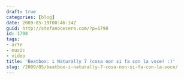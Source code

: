 ```yaml
---
draft: true
categories: [blog]
date: 2009-05-19T00:46:14Z
guid: http://stefanocecere.com/?p=1798
id: 1798
tags:
- arte
- music
- video
title: 'Beatbox: i Naturally 7 (cosa non si fa con la voce! :)'
slug: /2009/05/beatbox-i-naturally-7-cosa-non-si-fa-con-la-voce/
---
```


